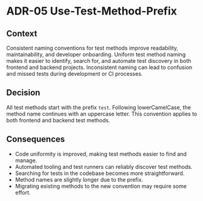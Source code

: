 # ADR-05 Use-Test-Method-Prefix

## Context

Consistent naming conventions for test methods improve readability, maintainability, and developer onboarding. Uniform test method naming makes it easier to
identify, search for, and automate test discovery in both frontend and backend projects. Inconsistent naming can lead to confusion and missed tests during
development or CI processes.

## Decision

All test methods start with the prefix `test`. Following lowerCamelCase, the method name continues with an uppercase letter. This convention applies to both
frontend and backend test methods.

## Consequences

- Code uniformity is improved, making test methods easier to find and manage.
- Automated tooling and test runners can reliably discover test methods.
- Searching for tests in the codebase becomes more straightforward.
- Method names are slightly longer due to the prefix.
- Migrating existing methods to the new convention may require some effort.
